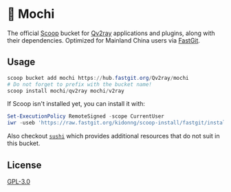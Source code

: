# 🍡 Mochi

The official [Scoop](https://scoop.sh/) bucket for [Qv2ray](https://qv2ray.net/) applications and plugins, along with their dependencies. Optimized for Mainland China users via [FastGit](https://fastgit.org/).

## Usage

```powershell
scoop bucket add mochi https://hub.fastgit.org/Qv2ray/mochi
# Do not forget to prefix with the bucket name!
scoop install mochi/qv2ray mochi/v2ray
```

If Scoop isn't installed yet, you can install it with:

```powershell
Set-ExecutionPolicy RemoteSigned -scope CurrentUser
iwr -useb 'https://raw.fastgit.org/kidonng/scoop-install/fastgit/install.ps1' | iex
```

Also checkout [`sushi`](https://github.com/kidonng/sushi) which provides additional resources that do not suit in this bucket.

## License

[GPL-3.0](LICENSE)
